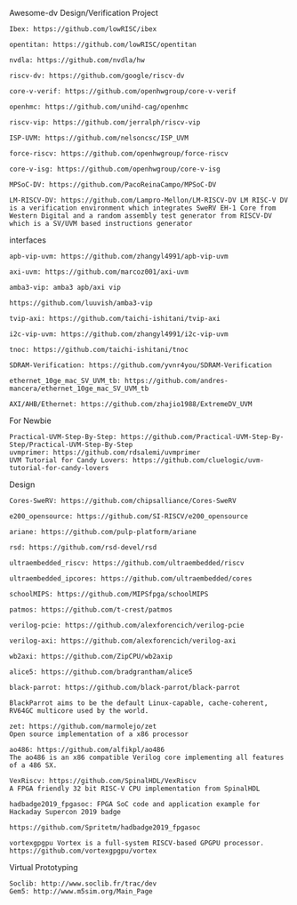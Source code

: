 Awesome-dv
Design/Verification
Project

    Ibex: https://github.com/lowRISC/ibex

    opentitan: https://github.com/lowRISC/opentitan

    nvdla: https://github.com/nvdla/hw

    riscv-dv: https://github.com/google/riscv-dv

    core-v-verif: https://github.com/openhwgroup/core-v-verif

    openhmc: https://github.com/unihd-cag/openhmc

    riscv-vip: https://github.com/jerralph/riscv-vip

    ISP-UVM: https://github.com/nelsoncsc/ISP_UVM

    force-riscv: https://github.com/openhwgroup/force-riscv

    core-v-isg: https://github.com/openhwgroup/core-v-isg

    MPSoC-DV: https://github.com/PacoReinaCampo/MPSoC-DV

    LM-RISCV-DV: https://github.com/Lampro-Mellon/LM-RISCV-DV LM RISC-V DV is a verification environment which integrates SweRV EH-1 Core from Western Digital and a random assembly test generator from RISCV-DV which is a SV/UVM based instructions generator

interfaces

    apb-vip-uvm: https://github.com/zhangyl4991/apb-vip-uvm

    axi-uvm: https://github.com/marcoz001/axi-uvm

    amba3-vip: amba3 apb/axi vip

    https://github.com/luuvish/amba3-vip

    tvip-axi: https://github.com/taichi-ishitani/tvip-axi

    i2c-vip-uvm: https://github.com/zhangyl4991/i2c-vip-uvm

    tnoc: https://github.com/taichi-ishitani/tnoc

    SDRAM-Verification: https://github.com/yvnr4you/SDRAM-Verification

    ethernet_10ge_mac_SV_UVM_tb: https://github.com/andres-mancera/ethernet_10ge_mac_SV_UVM_tb

    AXI/AHB/Ethernet: https://github.com/zhajio1988/ExtremeDV_UVM

For Newbie

    Practical-UVM-Step-By-Step: https://github.com/Practical-UVM-Step-By-Step/Practical-UVM-Step-By-Step
    uvmprimer: https://github.com/rdsalemi/uvmprimer
    UVM Tutorial for Candy Lovers: https://github.com/cluelogic/uvm-tutorial-for-candy-lovers

Design

    Cores-SweRV: https://github.com/chipsalliance/Cores-SweRV

    e200_opensource: https://github.com/SI-RISCV/e200_opensource

    ariane: https://github.com/pulp-platform/ariane

    rsd: https://github.com/rsd-devel/rsd

    ultraembedded_riscv: https://github.com/ultraembedded/riscv

    ultraembedded_ipcores: https://github.com/ultraembedded/cores

    schoolMIPS: https://github.com/MIPSfpga/schoolMIPS

    patmos: https://github.com/t-crest/patmos

    verilog-pcie: https://github.com/alexforencich/verilog-pcie

    verilog-axi: https://github.com/alexforencich/verilog-axi

    wb2axi: https://github.com/ZipCPU/wb2axip

    alice5: https://github.com/bradgrantham/alice5

    black-parrot: https://github.com/black-parrot/black-parrot

    BlackParrot aims to be the default Linux-capable, cache-coherent, RV64GC multicore used by the world.

    zet: https://github.com/marmolejo/zet
    Open source implementation of a x86 processor

    ao486: https://github.com/alfikpl/ao486
    The ao486 is an x86 compatible Verilog core implementing all features of a 486 SX.

    VexRiscv: https://github.com/SpinalHDL/VexRiscv
    A FPGA friendly 32 bit RISC-V CPU implementation from SpinalHDL

    hadbadge2019_fpgasoc: FPGA SoC code and application example for Hackaday Supercon 2019 badge

    https://github.com/Spritetm/hadbadge2019_fpgasoc

    vortexgpgpu Vortex is a full-system RISCV-based GPGPU processor. https://github.com/vortexgpgpu/vortex

Virtual Prototyping

    Soclib: http://www.soclib.fr/trac/dev
    Gem5: http://www.m5sim.org/Main_Page

